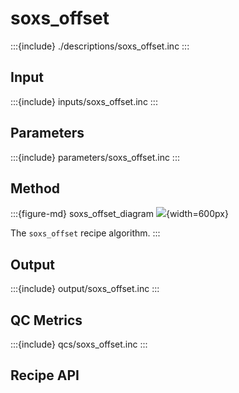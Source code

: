 # soxs_offset


:::{include} ./descriptions/soxs_offset.inc
:::


## Input

<!-- FIND OBs HERE : https://docs.google.com/spreadsheets/d/1-3VXkIWcydvpawwVl_C3pNTU3HgnElJaYFAKow65Fl8/edit#gid=0 -->

:::{include} inputs/soxs_offset.inc
:::

## Parameters

:::{include} parameters/soxs_offset.inc
:::


## Method

<!-- METHOD TEXT HERE, FOLLOWED BY WORKFLOW DIAGRAM -->

:::{figure-md} soxs_offset_diagram
![](soxs_offset.png){width=600px}

The `soxs_offset` recipe algorithm.
:::

## Output
 
:::{include} output/soxs_offset.inc
:::


## QC Metrics

:::{include} qcs/soxs_offset.inc
:::

## Recipe API

<!-- :::{autodoc2-object} soxspipe.recipes.soxs_nod.soxs_nod
:::
 -->
